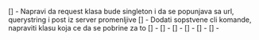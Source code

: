 [] - Napravi da request klasa bude singleton i da se popunjava sa url, querystring i post iz server promenljive
[] - Dodati sopstvene cli komande, napraviti klasu koja ce da se pobrine za to
[] - 
[] - 
[] - 
[] - 
[] - 
[] - 